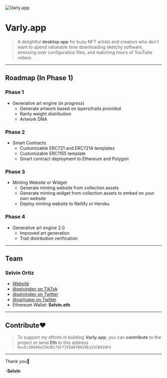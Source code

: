 ![Varly.app](https://s3.us-west-2.amazonaws.com/cdn.selvin.dev/Varly.png)

# Varly.app
> A delightful **desktop app** for busy NFT artists and creators who don't want to spend valueable time downloading sketchy software, stressing over configuration files, and watching hours of YouTube videos.

---

## Roadmap (In Phase 1)

### Phase 1
  - Generative art engine (_in progress_)
    - Generate artwork based on layers/traits provided
    - Rarity weight distribution
    - Artwork DNA

### Phase 2
  - Smart Contracts
    - Customizable ERC721 and ERC721A templates
    - Customizable ERC1155 template
    - Smart contract deployment to Ethereum and Polygon

### Phase 3
  - Minting Website or Widget
    - Generate minting website from collection assets
    - Generate minting widget from collection assets to embed on your own website
    - Deploy minting website to Netlify or Heroku

### Phase 4
  - Generative art engine 2.0
    - Improved art generation
    - Trait distribution verification

---

## Team

### Selvin Ortiz
  - [Website](https://selvin.dev)
  - [@selvindev on TikTok](https://tiktok.com/@selvindev)
  - [@selvindev on Twitter](https://twitter.com/selvindev)
  - [@varlyapp on Twitter](https://twitter.com/varlyapp)
  - Ethereum Wallet: **Selvin.eth**

---

## Contribute♥️
> To support my efforts in building **Varly.app**, you can **contribute** to the project or send **Eth** to this address `0xcEc5D699e254dB1fbF73fEA6fB929Ea31CB839F4`

---

Thank you🙏

-**Selvin**
